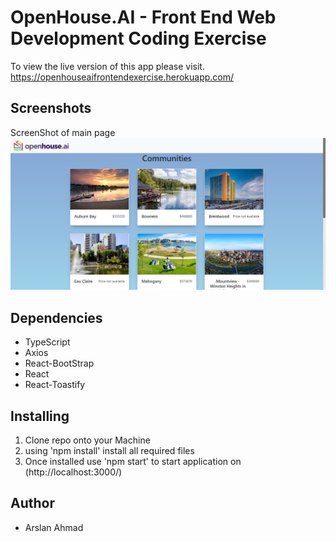 # OpenHouse.AI - Front End Web Development Coding Exercise
To view the live version of this app please visit. https://openhouseaifrontendexercise.herokuapp.com/

## Screenshots
ScreenShot of main page
!["ScreenShot of main page"](https://github.com/arslanah99/OpenHouse-Front-End-Dev-Coding-Exercise/blob/master/public/Dashboard.JPG?raw=true)

## Dependencies

- TypeScript
- Axios
- React-BootStrap
- React
- React-Toastify

## Installing
1. Clone repo onto your Machine
2. using 'npm install' install all required files
3. Once installed use 'npm start' to start application on (http://localhost:3000/)

## Author
* Arslan Ahmad

